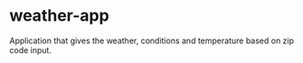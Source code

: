 # weather-app
Application that gives the weather, conditions and temperature based on zip code input.